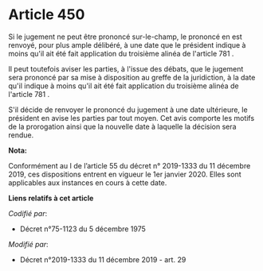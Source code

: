 # Article 450

Si le jugement ne peut être prononcé sur-le-champ, le prononcé en est renvoyé, pour plus ample délibéré, à une date que le
président indique à moins qu'il ait été fait application du troisième alinéa de l'article 781 .

Il peut toutefois aviser les parties, à l'issue des débats, que le jugement sera prononcé par sa mise à disposition au greffe
de la juridiction, à la date qu'il indique à moins qu'il ait été fait application du troisième alinéa de l'article 781 .

S'il décide de renvoyer le prononcé du jugement à une date ultérieure, le président en avise les parties par tout moyen. Cet
avis comporte les motifs de la prorogation ainsi que la nouvelle date à laquelle la décision sera rendue.

**Nota:**

Conformément au I de l’article 55 du décret n° 2019-1333 du 11 décembre 2019, ces dispositions entrent en vigueur le 1er
janvier 2020. Elles sont applicables aux instances en cours à cette date.

**Liens relatifs à cet article**

_Codifié par_:

  - Décret n°75-1123 du 5 décembre 1975

_Modifié par_:

  - Décret n°2019-1333 du 11 décembre 2019 - art. 29
